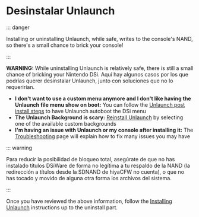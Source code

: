 # Desinstalar Unlaunch

::: danger

Installing or uninstalling Unlaunch, while safe, writes to the console's NAND, so there's a small chance to brick your console!

:::

**WARNING:** While uninstalling Unlaunch is relatively safe, there is still a small chance of bricking your Nintendo DSi. Aquí hay algunos casos por los que podrías querer desinstalar Unlaunch, junto con soluciones que no lo requerirían.

- **I don't want to use a custom menu anymore and I don't like having the Unlaunch file menu show on boot:** You can follow the [Unlaunch post install steps](installing-unlaunch.html#section-iv-post-unlaunch-configuration) to have Unlaunch autoboot the DSi menu
- **The Unlaunch Background is scary:** [Reinstall Unlaunch](installing-unlaunch.html) by selecting one of the available custom backgrounds
- **I'm having an issue with Unlaunch or my console after installing it:** The [Troubleshooting](troubleshooting.html#unlaunch) page will explain how to fix many issues you may have

::: warning

Para reducir la posibilidad de bloqueo total, asegúrate de que no has instalado títulos DSiWare de forma no legítima a tu respaldo de la NAND (la redirección a títulos desde la SDNAND de hiyaCFW no cuenta), o que no has tocado y movido de alguna otra forma los archivos del sistema.

:::

Once you have reviewed the above information, follow the [Installing Unlaunch](installing-unlaunch.html) instructions up to the uninstall part.
